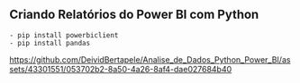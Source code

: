 ## Criando Relatórios do Power BI com Python

    - pip install powerbiclient
    - pip install pandas






https://github.com/DeividBertapele/Analise_de_Dados_Python_Power_BI/assets/43301551/053702b2-8a50-4a26-8af4-dae027684b40






